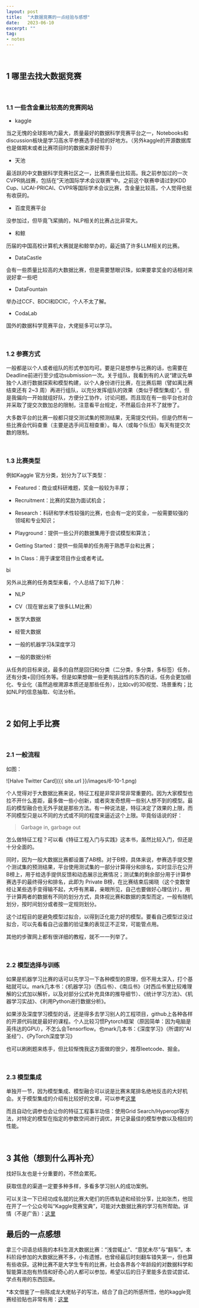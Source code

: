 ```yaml
---
layout: post
title:  "大数据竞赛的一点经验与感想"
date:   2023-06-10
excerpt: ""
tag:
- notes
---
```


<br/>

## 1 哪里去找大数据竞赛

 <br/>

### 1.1 一些含金量比较高的竞赛网站

* kaggle

当之无愧的全球影响力最大，质量最好的数据科学竞赛平台之一，Notebooks和discussion板块是学习高水平参赛选手经验的好地方。（另外kaggle的开源数据库也是做期末或者比赛项目时的数据来源好帮手）

* 天池

最活跃的中文数据科学竞赛社区之一，比赛质量也比较高。我之前参加过的一次CVPR挑战赛，包括在“天池国际学术会议联赛”中。之前这个联赛申请过到KDD Cup、IJCAI-PRICAI、CVPR等国际学术会议比赛，含金量比较高，个人觉得也挺有收获的。

* 百度竞赛平台

没参加过，但毕竟飞桨搞的，NLP相关的比赛占比非常大。

* 和鲸

历届的中国高校计算机大赛就是和鲸举办的，最近搞了许多LLM相关的比赛。

* DataCastle

会有一些质量比较高的大数据比赛，但是需要慧眼识珠，如果要拿奖金的话相对来说好拿一些吧

* DataFountain

举办过CCF、BDCI和DCIC，个人不太了解。

* CodaLab

国外的数据科学竞赛平台，大佬挺多可以学习。

 <br/>

### 1.2 参赛方式

一般都是以个人或者组队的形式参加均可。要是只是想参与比赛的话，也需要在Deadline前进行至少成功submission一次。关于组队，我看到有的人说“建议先单独个人进行数据探索和模型构建，以个人身份进行比赛，在比赛后期（譬如离比赛结束还有 2~3 周）再进行组队，以充分发挥组队的效果（类似于模型集成）”。但是我偏向一开始就组好队，方便分工协作，讨论问题。而且现在有一些平台也对合并采取了提交次数加总的限制，注意看平台规定，不然最后合并不了就惨了。

大多数平台的比赛一般都只提交测试集的预测结果，无需提交代码，但是仍然有一些比赛会代码查重（主要是选手间互相查重）。每人（或每个队伍）每天有提交次数的限制。

 <br/>

### 1.3 比赛类型

例如Kaggle 官方分类，划分为了以下类型：

* Featured：商业或科研难题，奖金一般较为丰厚；

* Recruitment：比赛的奖励为面试机会；

* Research：科研和学术性较强的比赛，也会有一定的奖金，一般需要较强的领域和专业知识；

* Playground：提供一些公开的数据集用于尝试模型和算法；

* Getting Started：提供一些简单的任务用于熟悉平台和比赛；

* In Class：用于课堂项目作业或者考试。

bi

另外从比赛的任务类型来看，个人总结了如下几种：

* NLP

* CV（现在冒出来了很多LLM比赛）

* 医学大数据

* 经管大数据

* 一般的机器学习&深度学习

* 一般的数据分析

从任务的目标来说，最多的自然是回归和分类（二分类，多分类，多标签）任务，还有分类+回归任务等。但是如果想做一些更有挑战性的东西的话，任务会更加细化、专业化（虽然追根溯源本质还是那些任务），比如cv的3D视觉、场景重构；比如NLP的信息抽取、句法分析。

 <br/>

## 2 如何上手比赛

 <br/>

### 2.1 一般流程

如图：

![Halve Twitter Card]({{ site.url }}/images/6-10-1.png)

个人觉得对于大数据比赛来说，特征工程是非常非常非常重要的。因为大家模型也拉不开什么差距，最多做一些小创新，或者突发奇想用一些别人想不到的模型。最后的模型融合也无外乎就是那些方法。有一种说法是，特征决定了效果的上限，而不同模型只是以不同的方式或不同的程度来逼近这个上限。毕竟俗话说的好：

> Garbage in, garbage out

怎么做特征工程？可以看《特征工程入门与实践》这本书，虽然比较入门，但还是十分全面的。

同时，因为一般大数据比赛都设置了AB榜。对于B榜，具体来说，参赛选手提交整个测试集的预测结果，平台使用测试集的一部分计算得分和排名，实时显示在公开B榜上，用于给选手提供反馈和动态展示比赛情况；测试集的剩余部分用于计算参赛选手的最终得分和排名，此即为 Private B榜，在比赛结束后揭晓（这个变数曾经让某些选手变得输不起，大呼有黑幕，亲眼所见，自己也要做好心理估计）。用于计算两者的数据有不同的划分方式，具体视比赛和数据的类型而定，一般有随机划分，按时间划分或者按一定规则划分。

这个过程目的是避免模型过拟合，以得到泛化能力好的模型。要看自己模型过没过拟合，可以先看看自己设置的验证集的表现正不正常，可能管点用。

其他的步骤网上都有很详细的教程，就不一一列举了。

 <br/>

### 2.2 模型选择与训练

如果是机器学习比赛的话可以先学习一下各种模型的原理，但不用太深入，打个基础就可以。mark几本书：《机器学习》（西瓜书）、《南瓜书》（对西瓜书里比较难理解的公式加以解析，以及对部分公式补充具体的推导细节）、《统计学习方法》、《机器学习实战》、《利用Python进行数据分析》。

如果涉及深度学习模型的话，还是得多去学习别人的工程项目，github上各种各样的开源代码就是最好的课程。个人比较习惯Pytorch框架（原因简单：因为电脑是英伟达的GPU），不怎么会Tensorflow。也mark几本书：《深度学习》（所谓的“AI圣经”）、《PyTorch深度学习》

也可以刷刷题来练手，但比较惭愧我这方面做的很少，推荐leetcode、掘金。

 <br/>

### 2.3 模型集成

单独开一节，因为模型集成、模型融合可以说是比赛末尾排名绝地反击的大好机会。关于模型集成的介绍有比较好的文章，可以参考[这里](https://github.com/MLWave/Kaggle-Ensemble-Guide)

而且自动化调参也会让你的特征工程事半功倍：使用Grid Search/Hyperopt等方法，对特定的模型在指定的参数空间进行调优，并记录最佳的模型参数以及相应的性能。

 <br/>

## 3 其他（想到什么再补充）

找好队友也是十分重要的，不然会累死。

获取信息的渠道一定要多种多样，多看多学习别人的成功案例。

可以关注一下已经功成名就的比赛大佬们的历练轨迹和经验分享，比如张杰，他现在开了一个公众号叫“Kaggle竞赛宝典”，可能对大数据比赛的学习有所帮助。详情（不是广告）：[这里](https://mp.weixin.qq.com/s?__biz=Mzk0NDE5Nzg1Ng==&mid=100005934&idx=1&sn=b10a61b180f56ffcf4087c0198d213f2&chksm=432901a1745e88b7495d187cfbba9095a90ab7d465cb42831747ab49d546764ddbd8bb4abb0c&xtrack=1&scene=0&subscene=10000&clicktime=1686400350&enterid=1686400350&sessionid=0&ascene=7&realreporttime=1686400350653&forceh5=1&devicetype=android-31&version=2800225f&nettype=cmnet&abtest_cookie=AAACAA%3D%3D&lang=zh_CN&session_us=gh_2ff1f332edb4&exportkey=n_ChQIAhIQUuNqiKdSgnUgWx9OiG%2FMyxLrAQIE97dBBAEAAAAAAOIKLEXocScAAAAOpnltbLcz9gKNyK89dVj0Wj8fReL1sZy7kPJTcwxN3DqvT9DjufyAewQaDXKtZJTTlgMofA%2BJBm1Y6UcCGZtkcQdGKUIDPEA1QRuSjAZAlMpVP6X8B2gXC9zNoMWTXybAT68n68jPUluBoyglTGk9B7D9cFQYluqtPE2niCnL3fWphjbQ7JjnNi3GzZjOy1SqMac2YyH6eJ7UCMb8loXsyDm7kSeLPDbKxRDKWidg43xxmJRR6%2F3Srl%2FAHl9jsMC3D%2BsBdRhI2h0y4800iHaW4%2FDoeO0%3D&pass_ticket=2WM0%2B6fUHK1dRp%2FMNOb8wpHcKhaN11z4TR1C8oDdS%2BdIAqhyvguI48zoH6nwPBYo&wx_header=3)

## 最后的一点感想

拿三个词语总结我的本科生涯大数据比赛：“浅尝辄止”、“意犹未尽”与“翻车”。本科阶段参加的大数据比赛不多，小有遗憾，也曾经最后时刻翻车错失第一，但也算有些收获。这种比赛不是大学生专有的比赛，社会各界各个年龄段的对数据科学和智能算法抱有热情和好奇心的人都可以参加，希望以后的日子里能多去尝试尝试、学点有用的东西回来。

*本文借鉴了一些陈成龙大佬帖子的写法，结合了自己的所感所悟，他的kaggle竞赛经验贴也非常有用：[这里](https://zhuanlan.zhihu.com/p/26820998)

